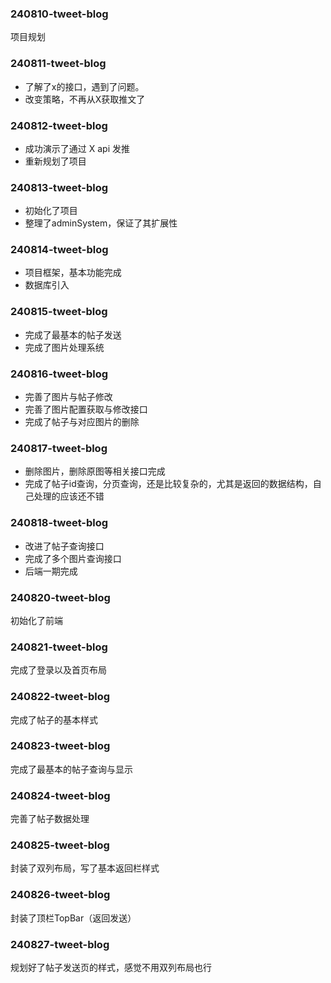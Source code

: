 ### 240810-tweet-blog
项目规划

### 240811-tweet-blog
- 了解了x的接口，遇到了问题。
- 改变策略，不再从X获取推文了

### 240812-tweet-blog
- 成功演示了通过 X api 发推
- 重新规划了项目

### 240813-tweet-blog
- 初始化了项目
- 整理了adminSystem，保证了其扩展性

### 240814-tweet-blog
- 项目框架，基本功能完成
- 数据库引入

### 240815-tweet-blog
- 完成了最基本的帖子发送
- 完成了图片处理系统

### 240816-tweet-blog
- 完善了图片与帖子修改
- 完善了图片配置获取与修改接口
- 完成了帖子与对应图片的删除

### 240817-tweet-blog
- 删除图片，删除原图等相关接口完成
- 完成了帖子id查询，分页查询，还是比较复杂的，尤其是返回的数据结构，自己处理的应该还不错

### 240818-tweet-blog
- 改进了帖子查询接口
- 完成了多个图片查询接口
- 后端一期完成

### 240820-tweet-blog
初始化了前端

### 240821-tweet-blog
完成了登录以及首页布局

### 240822-tweet-blog
完成了帖子的基本样式

### 240823-tweet-blog
完成了最基本的帖子查询与显示

### 240824-tweet-blog
完善了帖子数据处理

### 240825-tweet-blog
封装了双列布局，写了基本返回栏样式

### 240826-tweet-blog
封装了顶栏TopBar（返回发送）

### 240827-tweet-blog
规划好了帖子发送页的样式，感觉不用双列布局也行